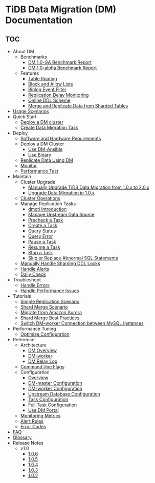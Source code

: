 # TiDB Data Migration (DM) Documentation

<!-- markdownlint-disable MD007 -->
<!-- markdownlint-disable MD032 -->

## TOC

+ About DM
  + Benchmarks
    - [DM 1.0-GA Benchmark Report](benchmark-v1.0-ga.md)
    - [DM 1.0-alpha Benchmark Report](benchmark-v1-alpha.md)
  + Features
    - [Table Routing](key-features.md#table-routing)
    - [Block and Allow Lists](key-features.md#block-and-allow-table-lists)
    - [Binlog Event Filter](key-features.md#binlog-event-filter)
    - [Replication Delay Monitoring](key-features.md#replication-delay-monitoring)
    - [Online DDL Scheme](feature-online-ddl-scheme.md)
    - [Merge and Replicate Data from Sharded Tables](feature-shard-merge.md)
+ [Usage Scenarios](scenarios.md)
+ Quick Start
  - [Deploy a DM cluster](quick-start-with-dm.md)
  - [Create Data Migration Task](quick-start-create-task.md)
+ Deploy
  + [Software and Hardware Requirements](hardware-and-software-requirements.md)
  + Deploy a DM Cluster
    - [Use DM-Ansible](deploy-a-dm-cluster-using-ansible.md)
    - [Use Binary](deploy-a-dm-cluster-using-binary.md)
  - [Replicate Data Using DM](replicate-data-using-dm.md)
  - [Monitor](monitor-a-dm-cluster.md)
  - [Performance Test](performance-test.md)
+ Maintain
  + Cluster Upgrade
    - [Manually Upgrade TiDB Data Migration from 1.0.x to 2.0.x](manually-upgrade-dm-1.0-to-2.0.md)
    - [Upgrade Data Migration in 1.0.x](upgrade-dm-1.0.md)
  - [Cluster Operations](cluster-operations.md)
  + Manage Replication Tasks
    - [dmctl Introduction](dmctl-introduction.md)
    - [Manage Upstream Data Source](manage-source.md)
    - [Precheck a Task](precheck.md)
    - [Create a Task](create-task.md)
    - [Query Status](query-status.md)
    - [Query Error](query-error.md)
    - [Pause a Task](pause-task.md)
    - [Resume a Task](resume-task.md)
    - [Stop a Task](stop-task.md)
    - [Skip or Replace Abnormal SQL Statements](skip-or-replace-abnormal-sql-statements.md)
  - [Manually Handle Sharding DDL Locks](feature-manually-handling-sharding-ddl-locks.md)
  - [Handle Alerts](handle-alerts.md)
  - [Daily Check](daily-check.md)
+ Troubleshoot
  - [Handle Errors](error-handling.md)
  - [Handle Performance Issues](handle-performance-issues.md)
+ Tutorials
  - [Simple Replication Scenario](usage-scenario-simple-replication.md)
  - [Shard Merge Scenario](usage-scenario-shard-merge.md)
  - [Migrate from Amazon Aurora](migrate-from-mysql-aurora.md)
  - [Shard Merge Best Practices](shard-merge-best-practices.md)
  - [Switch DM-worker Connection between MySQL Instances](usage-scenario-master-slave-switch.md)
+ Performance Tuning
  - [Optimize Configuration](tune-configuration.md)
+ Reference
  + Architecture
    - [DM Overview](overview.md)
    - [DM-worker](dm-worker-intro.md)
    - [DM Relay Log](relay-log.md)
  - [Command-line Flags](command-line-flags.md)
  + Configuration
    - [Overview](config-overview.md)
    - [DM-master Configuration](dm-master-configuration-file.md)
    - [DM-worker Configuration](dm-worker-configuration-file.md)
    - [Upstream Database Configuration](source-configuration-file.md)
    - [Task Configuration](task-configuration-file.md)
    - [Full Task Configuration](task-configuration-file-full.md)
    - [Use DM Portal](dm-portal.md)
  - [Monitoring Metrics](monitor-a-dm-cluster.md)
  - [Alert Rules](alert-rules.md)
  - [Error Codes](error-handling.md#handle-common-errors)
+ [FAQ](faq.md)
+ [Glossary](glossary.md)
+ Release Notes
  + v1.0
    - [1.0.6](releases/1.0.6.md)
    - [1.0.5](releases/1.0.5.md)
    - [1.0.4](releases/1.0.4.md)
    - [1.0.3](releases/1.0.3.md)
    - [1.0.2](releases/1.0.2.md)

